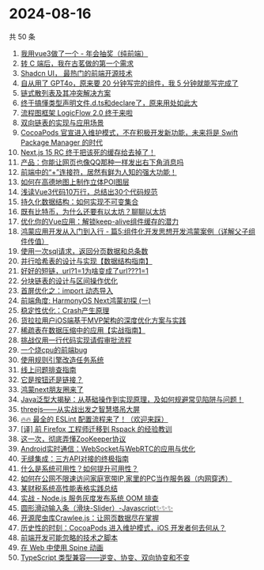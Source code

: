# 2024-08-16

共 50 条

<!-- BEGIN JUEJIN -->
<!-- 最后更新时间 2024-08-16 01:11:31 +0800 -->
1. [我用vue3做了一个 - 年会抽奖（纯前端）](https://juejin.cn/post/7401773397313650751)
1. [转 C 端后，我在古茗做的第一个需求](https://juejin.cn/post/7402467942027296780)
1. [Shadcn UI， 最热门的前端开源技术](https://juejin.cn/post/7402076531293716480)
1. [自从用了 GPT4o，原来要 20 分钟写完的组件，我 5 分钟就能写完成了](https://juejin.cn/post/7402062432619626559)
1. [链式散列表及其冲突解决方案](https://juejin.cn/post/7401703734856695808)
1. [终于搞懂类型声明文件.d.ts和declare了，原来用处如此大](https://juejin.cn/post/7402891257196691468)
1. [流程图框架 LogicFlow 2.0 终于来啦](https://juejin.cn/post/7402987272504623156)
1. [双向链表的实现与应用场景](https://juejin.cn/post/7401112990442127394)
1. [CocoaPods 官宣进入维护模式，不在积极开发新功能，未来将是 Swift Package Manager 的时代](https://juejin.cn/post/7402832701668507675)
1. [Next.js 15 RC 终于把该死的缓存给去掉了！](https://juejin.cn/post/7402170596690591759)
1. [产品：你能让网页也像QQ那种一样发出右下角消息吗](https://juejin.cn/post/7402781955077095474)
1. [前端中的“+”连接符，居然有鲜为人知的强大功能！](https://juejin.cn/post/7402076531294863360)
1. [如何在高德地图上制作立体POI图层](https://juejin.cn/post/7402068646166462502)
1. [浅读Vue3代码10万行，总结出30个代码规范](https://juejin.cn/post/7402811750771851275)
1. [持久化数据结构：如何实现不可变集合](https://juejin.cn/post/7402055702771286028)
1. [既有比特币，为什么还要有以太坊？聊聊以太坊](https://juejin.cn/post/7401070436242096169)
1. [优化你的Vue应用：解锁keep-alive组件缓存的潜力](https://juejin.cn/post/7402811318817177651)
1. [鸿蒙应用开发从入门到入行 - 篇5:组件化开发思想开发鸿蒙案例（详解父子组件传值）](https://juejin.cn/post/7402451138124103721)
1. [使用一次sql请求，返回分页数据和总条数](https://juejin.cn/post/7402181597825794088)
1. [并行哈希表的设计与实现【数据结构指南】](https://juejin.cn/post/7401144423562248244)
1. [好好的短链，url?1=1为啥变成了url???1=1](https://juejin.cn/post/7399985723674394633)
1. [分块链表的设计与区间操作优化](https://juejin.cn/post/7402227623806402572)
1. [首屏优化之：import 动态导入](https://juejin.cn/post/7400332893158391819)
1. [ 前端角度: HarmonyOS Next鸿蒙初探 (一)](https://juejin.cn/post/7401824176229351458)
1. [稳定性优化：Crash产生原理](https://juejin.cn/post/7401828147090915343)
1. [货拉拉用户iOS端基于MVP架构的深度优化方案与实践](https://juejin.cn/post/7402204217517735987)
1. [稀疏表在数据压缩中的应用【实战指南】](https://juejin.cn/post/7402548056284430347)
1. [挑战仅用一行代码实现请假审批流程](https://juejin.cn/post/7401773397312782399)
1. [一个烧cpu的前端bug](https://juejin.cn/post/7402204094449188915)
1. [使用规则引擎改造任务系统](https://juejin.cn/post/7401403660246614070)
1. [线上问题排查指南](https://juejin.cn/post/7402458172173271076)
1. [它是按钮还是链接？](https://juejin.cn/post/7401828147091013647)
1. [鸿蒙next朋友圈来了](https://juejin.cn/post/7402170596690165775)
1. [Java泛型大揭秘：从基础操作到实现原理，及如何规避常见陷阱与问题！](https://juejin.cn/post/7402076531294470144)
1. [threejs——从实战出发之智慧塔吊大屏](https://juejin.cn/post/7402912295166607399)
1. [🔥🔥 最全的 ESLint 配置流程来了！（欢迎来踩）](https://juejin.cn/post/7402572475719827475)
1. [[译] 前 Firefox 工程师迁移到 Rspack 的经验教训](https://juejin.cn/post/7402554147276980224)
1. [这一次，彻底弄懂ZooKeeper协议](https://juejin.cn/post/7402441039832694836)
1. [Android实时通信：WebSocket与WebRTC的应用与优化](https://juejin.cn/post/7401112990442733602)
1. [无缝集成：三方API对接的终极指南](https://juejin.cn/post/7402547481224691750)
1. [什么是系统可用性？如何提升可用性？](https://juejin.cn/post/7401176351057903625)
1. [如何在公网不限速访问家庭宽带IP,家里的PC当作服务器（内网穿透）](https://juejin.cn/post/7402529896689713186)
1. [某财税系统高性能表格实践总结](https://juejin.cn/post/7402811750770769931)
1. [实战 - Node.js 服务灰度发布系统 OOM 排查](https://juejin.cn/post/7401486225410883634)
1. [圆形滑动输入条（滑块-Slider）-Javascript✨✨✨](https://juejin.cn/post/7402431315786088482)
1. [开源爬虫库Crawlee.js：让网页数据尽在掌握](https://juejin.cn/post/7402977951597314057)
1. [历史性的时刻：CocoaPods 进入维护模式，iOS 开发者何去何从？](https://juejin.cn/post/7402897737756934181)
1. [前端开发可能忽略的技术之脚本](https://juejin.cn/post/7399988158937301004)
1. [在 Web 中使用 Spine 动画](https://juejin.cn/post/7402229249677508658)
1. [TypeScript 类型兼容——逆变、协变、双向协变和不变](https://juejin.cn/post/7402248021093007423)
<!-- END JUEJIN -->